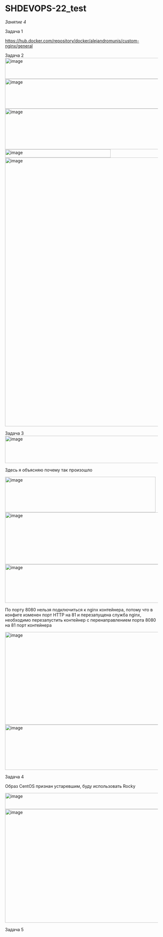 # SHDEVOPS-22_test
_Занятие 4_

Задача 1

https://hub.docker.com/repository/docker/alejandromunis/custom-nginx/general

Задача 2
<img width="1389" height="69" alt="image" src="https://github.com/user-attachments/assets/fce51dc0-a025-4a58-8889-e61b7ca6bee2" />
<img width="1342" height="98" alt="image" src="https://github.com/user-attachments/assets/16472253-ebdc-4658-b99e-16c5483a964a" />
<img width="1666" height="134" alt="image" src="https://github.com/user-attachments/assets/ffd952dc-8380-4c21-83a4-f5107f4eca1c" />
<img width="348" height="27" alt="image" src="https://github.com/user-attachments/assets/ed38fd00-85d9-47d2-a568-1e145f6f6417" />
<img width="1110" height="885" alt="image" src="https://github.com/user-attachments/assets/f693868a-6b29-486f-9efc-282ec9622608" />

Задача 3
<img width="1162" height="90" alt="image" src="https://github.com/user-attachments/assets/e57d84cd-0a47-4486-9c08-e11b99bd7aff" />

Здесь я объясняю почему так произошло

<img width="496" height="117" alt="image" src="https://github.com/user-attachments/assets/fa5f5f4c-eea2-42a5-8528-ce88c8f52f42" />
<img width="583" height="171" alt="image" src="https://github.com/user-attachments/assets/f72ebb16-4938-496e-9e72-b13c1820a09d" />
<img width="511" height="127" alt="image" src="https://github.com/user-attachments/assets/f426dba1-2105-451c-9640-255b0af05a92" />

По порту 8080 нельзя подключиться к nginx контейнера, потому что в конфиге изменен порт HTTP на 81 и перезапущена служба nginx, необходимо перезапустить контейнер с перенаправлением порта 8080 на 81 порт контейнера

<img width="1670" height="305" alt="image" src="https://github.com/user-attachments/assets/67c1b8ce-b9b9-458d-bff5-fd1c64ccbc6d" />

<img width="1518" height="149" alt="image" src="https://github.com/user-attachments/assets/71eaec6c-6d6b-44d8-b267-62ef43d86c05" />

Задача 4

Образ CentOS признан устаревшим, буду использовать Rocky

<img width="784" height="53" alt="image" src="https://github.com/user-attachments/assets/7cbb6b13-ed5d-416b-8dca-c0713ca43a49" />

<img width="1570" height="374" alt="image" src="https://github.com/user-attachments/assets/66059719-1e0f-4634-9dde-cfcb28ae4b72" />

Задача 5

